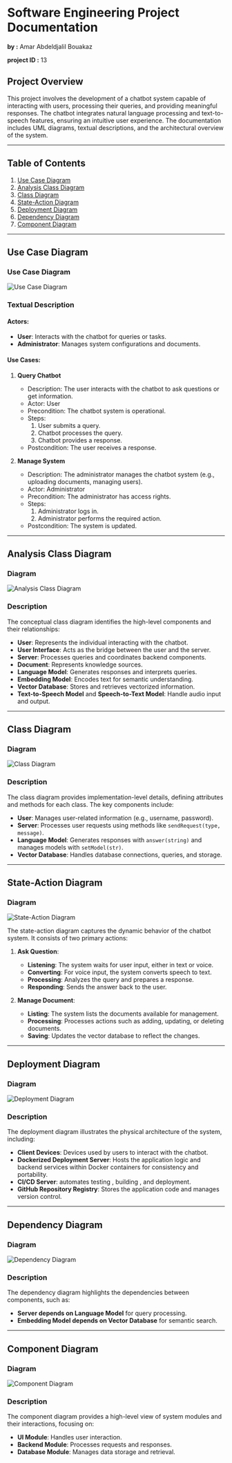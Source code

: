 # Software Engineering Project Documentation

**by :** Amar Abdeldjalil Bouakaz

**project ID :** 13

## Project Overview

This project involves the development of a chatbot system capable of interacting with users, processing their queries, and providing meaningful responses. The chatbot integrates natural language processing and text-to-speech features, ensuring an intuitive user experience. The documentation includes UML diagrams, textual descriptions, and the architectural overview of the system.

---

## Table of Contents
1. [Use Case Diagram](#use-case-diagram)
2. [Analysis Class Diagram](#analysis-class-diagram)
3. [Class Diagram](#class-diagram)
4. [State-Action Diagram](#state-action-diagram)
5. [Deployment Diagram](#deployment-diagram)
6. [Dependency Diagram](#dependency-diagram)
7. [Component Diagram](#component-diagram)

---

## Use Case Diagram

### Use Case Diagram
![Use Case Diagram](./img/use_case.png)

### Textual Description

#### Actors:
- **User**: Interacts with the chatbot for queries or tasks.
- **Administrator**: Manages system configurations and documents.

#### Use Cases:
1. **Query Chatbot**
   - Description: The user interacts with the chatbot to ask questions or get information.
   - Actor: User
   - Precondition: The chatbot system is operational.
   - Steps:
     1. User submits a query.
     2. Chatbot processes the query.
     3. Chatbot provides a response.
   - Postcondition: The user receives a response.

2. **Manage System**
   - Description: The administrator manages the chatbot system (e.g., uploading documents, managing users).
   - Actor: Administrator
   - Precondition: The administrator has access rights.
   - Steps:
     1. Administrator logs in.
     2. Administrator performs the required action.
   - Postcondition: The system is updated.

---

## Analysis Class Diagram

### Diagram
![Analysis Class Diagram](./img/analysis_class_diagram.png)

### Description
The conceptual class diagram identifies the high-level components and their relationships:
- **User**: Represents the individual interacting with the chatbot.
- **User Interface**: Acts as the bridge between the user and the server.
- **Server**: Processes queries and coordinates backend components.
- **Document**: Represents knowledge sources.
- **Language Model**: Generates responses and interprets queries.
- **Embedding Model**: Encodes text for semantic understanding.
- **Vector Database**: Stores and retrieves vectorized information.
- **Text-to-Speech Model** and **Speech-to-Text Model**: Handle audio input and output.

---

## Class Diagram

### Diagram
![Class Diagram](./img/class_diaram.png)

### Description
The class diagram provides implementation-level details, defining attributes and methods for each class. The key components include:
- **User**: Manages user-related information (e.g., username, password).
- **Server**: Processes user requests using methods like `sendRequest(type, message)`.
- **Language Model**: Generates responses with `answer(string)` and manages models with `setModel(str)`.
- **Vector Database**: Handles database connections, queries, and storage.

---

## State-Action Diagram

### Diagram
![State-Action Diagram](./img/state_action.png)

The state-action diagram captures the dynamic behavior of the chatbot system. It consists of two primary actions:

1. **Ask Question**:
   - **Listening**: The system waits for user input, either in text or voice.
   - **Converting**: For voice input, the system converts speech to text.
   - **Processing**: Analyzes the query and prepares a response.
   - **Responding**: Sends the answer back to the user.


2. **Manage Document**:
   - **Listing**: The system lists the documents available for management.
   - **Processing**: Processes actions such as adding, updating, or deleting documents.
   - **Saving**: Updates the vector database to reflect the changes.

---

## Deployment Diagram

### Diagram
![Deployment Diagram](./img/deployment_diagram.png)

### Description
The deployment diagram illustrates the physical architecture of the system, including:
- **Client Devices**: Devices used by users to interact with the chatbot.
- **Dockerized Deployment Server**: Hosts the application logic and backend services within Docker containers for consistency and portability.
- **CI/CD Server**: automates testing , building , and deployment.
- **GitHub Repository Registry**: Stores the application code and manages version control.

---

## Dependency Diagram

### Diagram
![Dependency Diagram](./img/dependency_diagram.png)

### Description
The dependency diagram highlights the dependencies between components, such as:
- **Server depends on Language Model** for query processing.
- **Embedding Model depends on Vector Database** for semantic search.

---

## Component Diagram

### Diagram
![Component Diagram](./img/component_diagram.png)

### Description
The component diagram provides a high-level view of system modules and their interactions, focusing on:
- **UI Module**: Handles user interaction.
- **Backend Module**: Processes requests and responses.
- **Database Module**: Manages data storage and retrieval.

